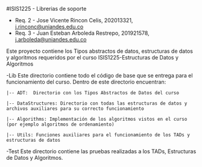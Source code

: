 #ISIS1225 - Librerias de soporte

* Req. 2 - Jose Vicente Rincon Celis, 202013321, j.rinconc@uniandes.edu.co
* Req. 3 - Juan Esteban Arboleda Restrepo, 201921578, j.arboleda@uniandes.edu.co

Este proyecto contiene los Tipos abstractos de datos, estructuras de datos y algoritmos requeridos por el curso ISIS1225-Estructuras de Datos y Algoritmos

-Lib
Este directorio contiene todo el código de base que se entrega para el funcionamiento del curso.  Dentro de este directorio encuentran:
    
    |-- ADT:  Directorio con los Tipos Abstractos de Datos del curso

    |-- DataStructures: Directorio con todas las estructuras de datos y archivos auxiliares para su correcto funcionamiento

    |-- Algorithms: Implementación de los algoritmos vistos en el curso (por ejemplo algoritmos de ordenamiento)

    |-- Utils: Funciones auxiliares para el funcionamiento de los TADs y estructuras de datos

-Test
Este directorio contiene las pruebas realizadas a los TADs, Estructuras de Datos y Algoritmos.

